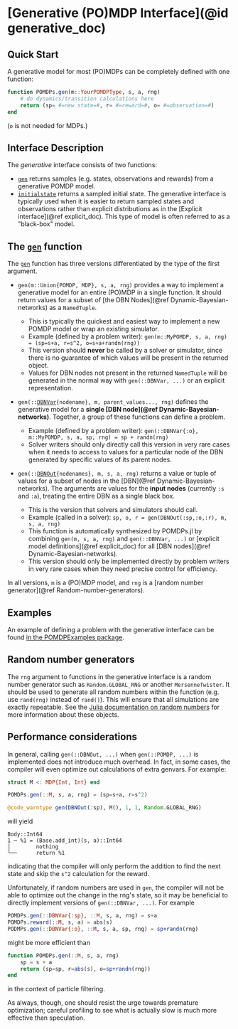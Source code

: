 # [Generative (PO)MDP Interface](@id generative_doc)

## Quick Start

A generative model for most (PO)MDPs can be completely defined with one function:
```julia
function POMDPs.gen(m::YourPOMDPType, s, a, rng)
    # do dynamics/transition calculations here
    return (sp= #=new state=#, r= #=reward=#, o= #=observation=#)
end
```
(`o` is not needed for MDPs.)

## Interface Description

The *generative* interface consists of two functions:
- [`gen`](@ref) returns samples (e.g. states, observations and rewards) from a generative POMDP model.
- [`initialstate`](@ref) returns a sampled initial state.
The generative interface is typically used when it is easier to return sampled states and observations rather than explicit distributions as in the [Explicit interface](@ref explicit_doc).
This type of model is often referred to as a "black-box" model.

## The [`gen`](@ref) function

The [`gen`](@ref) function has three versions differentiated by the type of the first argument.

- `gen(m::Union{POMDP, MDP}, s, a, rng)` provides a way to implement a generative model for an entire (PO)MDP in a single function. It should return values for a subset of [the DBN Nodes](@ref Dynamic-Bayesian-networks) as a `NamedTuple`.
    - This is typically the quickest and easiest way to implement a new POMDP model or wrap an existing simulator.
    - Example (defined by a problem writer): `gen(m::MyPOMDP, s, a, rng) = (sp=s+a, r=s^2, o=s+a+randn(rng))`
    - This version should **never** be called by a solver or simulator, since there is no guarantee of which values will be present in the returned object.
    - Values for DBN nodes not present in the returned `NamedTuple` will be generated in the normal way with `gen(::DBNVar, ...)` or an explicit representation.

- `gen(::`[`DBNVar`](@ref)`{nodename}, m, parent_values..., rng)` defines the generative model for a **single [DBN node](@ref Dynamic-Bayesian-networks)**. Together, a group of these functions can define a problem.
    - Example (defined by a problem writer): `gen(::DBNVar{:o}, m::MyPOMDP, s, a, sp, rng) = sp + randn(rng)`
    - Solver writers should only directly call this version in very rare cases when it needs to access to values for a particular node of the DBN generated by specific values of its parent nodes.

- `gen(::`[`DBNOut`](@ref)`{nodenames}, m, s, a, rng)` returns a value or tuple of values for a subset of nodes in the [DBN](@ref Dynamic-Bayesian-networks). The arguments are values for the **input nodes** (currently `:s` and `:a`), treating the entire DBN as a single black box.
    - This is the version that solvers and simulators should call.
    - Example (called in a solver): `sp, o, r = gen(DBNOut(:sp,:o,:r), m, s, a, rng)`
    - This function is automatically synthesized by POMDPs.jl by combining `gen(m, s, a, rng)` and `gen(::DBNVar, ...)` or [explicit model definitions](@ref explicit_doc) for all [DBN nodes](@ref Dynamic-Bayesian-networks).
    - This version should only be implemented directly by problem writers in very rare cases when they need precise control for efficiency.

In all versions, `m` is a (PO)MDP model, and `rng` is a [random number generator](@ref Random-number-generators).

## Examples

An example of defining a problem with the generative interface can be found [in the POMDPExamples package](https://github.com/JuliaPOMDP/POMDPExamples.jl/blob/master/notebooks/Defining-a-POMDP-with-the-Generative-Interface.ipynb).

## Random number generators

The `rng` argument to functions in the generative interface is a random number generator such as `Random.GLOBAL_RNG` or another `MersenneTwister`. It should be used to generate all random numbers within the function (e.g. use `rand(rng)` instead of `rand()`). This will ensure that all simulations are exactly repeatable. See the [Julia documentation on random numbers](https://docs.julialang.org/en/v1/stdlib/Random/#Random-Numbers-1) for more information about these objects.

## Performance considerations

In general, calling `gen(::DBNOut, ...)` when `gen(::POMDP, ...)` is implemented does not introduce much overhead. In fact, in some cases, the compiler will even optimize out calculations of extra genvars. For example:
```julia
struct M <: MDP{Int, Int} end

POMDPs.gen(::M, s, a, rng) = (sp=s+a, r=s^2)

@code_warntype gen(DBNOut(:sp), M(), 1, 1, Random.GLOBAL_RNG)
```
will yield
```
Body::Int64
1 ─ %1 = (Base.add_int)(s, a)::Int64
│        nothing
└──      return %1
```
indicating that the compiler will only perform the addition to find the next state and skip the `s^2` calculation for the reward.

Unfortunately, if random numbers are used in `gen`, the compiler will not be able to optimize out the change in the rng's state, so it may be beneficial to directly implement versions of `gen(::DBNVar, ...)`.
For example
```julia
POMDPs.gen(::DBNVar{:sp}, ::M, s, a, rng) = s+a
POMDPs.reward(::M, s, a) = abs(s)
PODMPs.gen(::DBNVar{:o}, ::M, s, a, sp, rng) = sp+randn(rng)
```
might be more efficient than
```julia
function POMDPs.gen(::M, s, a, rng)
    sp = s + a
    return (sp=sp, r=abs(s), o=sp+randn(rng))
end
```
in the context of particle filtering.

As always, though, one should resist the urge towards premature optimization; careful profiling to see what is actually slow is much more effective than speculation.
